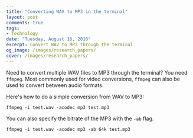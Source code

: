 ```yaml
---
title: "Converting WAV to MP3 in the terminal"
layout: post
comments: true
tags:
- Technology
date: "Tuesday, August 16, 2016"
excerpt: Convert WAV to MP3 through the terminal
og_image: /images/research_papers/
cover: /images/research_papers/
---
```


Need to convert multiple WAV files to MP3 through the terminal? You need `ffmpeg`. Most commonly used for video conversions, `ffmpeg` can also be used to convert between audio formats.

Here's how to do a simple conversion from WAV to MP3:

```
ffmpeg -i test.wav -acodec mp3 test.mp3
```

You can also specify the bitrate of the MP3 with the `-ab` flag.

```
ffmpeg -i test.wav -acodec mp3 -ab 64k test.mp3
```
